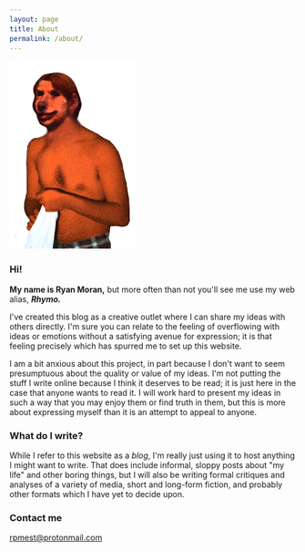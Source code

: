 ```yaml
---
layout: page
title: About
permalink: /about/
---
```

![Rhymo](/images/Rhymo.png "Rhymo")

### Hi!
**My name is Ryan Moran,**
but more often than not you'll see me use my web alias, __*Rhymo.*__

I've created this blog as a creative outlet where I can share my ideas with others directly. I'm sure you can relate to the feeling of overflowing with ideas or emotions without a satisfying avenue for expression; it is that feeling precisely which has spurred me to set up this website. 

I am a bit anxious about this project, in part because I don't want to seem presumptuous about the quality or value of my ideas. I'm not putting the stuff I write online because I think it deserves to be read; it is just here in the case that anyone wants to read it. I will work hard to present my ideas in such a way that you may enjoy them or find truth in them, but this is more about expressing myself than it is an attempt to appeal to anyone. 


### What do I write?

While I refer to this website as a _blog_, I'm really just using it to host anything I might want to write. That does include informal, sloppy posts about "my life" and other boring things, but I will also be writing formal critiques and analyses of a variety of media, short and long-form fiction, and probably other formats which I have yet to decide upon.

### Contact me

[rpmest@protonmail.com](mailto:rpmest@protonmail.com)
